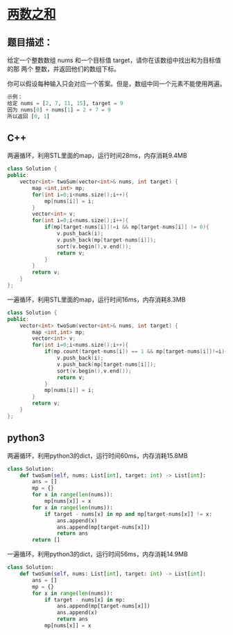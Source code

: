 # [两数之和](https://leetcode-cn.com/problems/two-sum)

## 题目描述：

给定一个整数数组 nums 和一个目标值 target，请你在该数组中找出和为目标值的那 两个 整数，并返回他们的数组下标。

你可以假设每种输入只会对应一个答案。但是，数组中同一个元素不能使用两遍。

```python
示例：
给定 nums = [2, 7, 11, 15], target = 9
因为 nums[0] + nums[1] = 2 + 7 = 9
所以返回 [0, 1]
```



## C++

两遍循环，利用STL里面的map，运行时间28ms，内存消耗9.4MB

```c++
class Solution {
public:
    vector<int> twoSum(vector<int>& nums, int target) {
        map <int,int> mp;
        for(int i=0;i<nums.size();i++){
            mp[nums[i]] = i;
        }
        vector<int> v;
        for(int i=0;i<nums.size();i++){
            if(mp[target-nums[i]]!=i && mp[target-nums[i]] != 0){
                v.push_back(i);
                v.push_back(mp[target-nums[i]]);
                sort(v.begin(),v.end());
                return v;
            }
        }
        return v;
    }
};
```
一遍循环，利用STL里面的map，运行时间16ms，内存消耗8.3MB
```c++
class Solution {
public:
    vector<int> twoSum(vector<int>& nums, int target) {
        map <int,int> mp;
        vector<int> v;
        for(int i=0;i<nums.size();i++){
            if(mp.count(target-nums[i]) == 1 && mp[target-nums[i]]!=i){
                v.push_back(i);
                v.push_back(mp[target-nums[i]]);
                sort(v.begin(),v.end());
                return v;
            }
            mp[nums[i]] = i;
        }
        return v;
    }
};
```



## python3

两遍循环，利用python3的dict，运行时间60ms，内存消耗15.8MB

```python
class Solution:
    def twoSum(self, nums: List[int], target: int) -> List[int]:
        ans = []
        mp = {}
        for x in range(len(nums)):
            mp[nums[x]] = x
        for x in range(len(nums)):
            if target - nums[x] in mp and mp[target-nums[x]] != x:
                ans.append(x)
                ans.append(mp[target-nums[x]])
                return ans
        return []


```

一遍循环，利用python3的dict，运行时间56ms，内存消耗14.9MB

```python
class Solution:
    def twoSum(self, nums: List[int], target: int) -> List[int]:
        ans = []
        mp = {}
        for x in range(len(nums)):
            if target - nums[x] in mp:
                ans.append(mp[target-nums[x]])
                ans.append(x)
                return ans
            mp[nums[x]] = x


```

